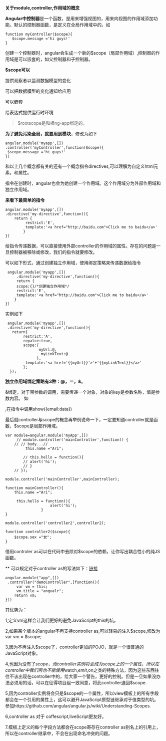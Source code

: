 **关于module,controller,作用域的概念**

**Angular中控制器**是一个函数，是用来增强视图的，用来向视图的作用域添加功能。默认的控制器函数，是定义在全局作用域中的。如

    function myController($scope){
       $scope.message ='hi guys!'
    }
创建一个控制器时，angular会生成一个新的$scope（局部作用域）,控制器的作用域是可以嵌套的，如父控制器和子控制器。

**$scope可以**

提供观察者以监测数据模型的变化

可以把数据模型的变化通知给应用

可以嵌套

给表达式提供运行时环境

>$rootscope是和根ng-app绑定的。

**为了避免污染全局，就要用到模块**，修改为如下

    angular.module('myapp',[])
    .controller('myController',function($scope){
     $scope.message ='hi guys!'
    })

和以上几个概念都有关的还有一个概念指令directives,可以理解为自定义html元素，和属性。

指令在创建时，angular也会为她创建一个作用域。这个作用域分为外部作用域和独立作用域。

**来看下最简单的指令**
<my-directive></my-directive>

    angular.module('myapp',[])
    .directive('my-directive',function(){
        return {
             restrict:'E',
             template:'<a href="http://baidu.com">Click me to baidu</a>'    
            }
    })

给指令传递数据，可以直接使用外部controller的作用域的属性。存在的问题是一旦控制器被移除或修改，我们的指令就要修改。

可以如下形式，通过创建独立作用域，使用绑定策略来传递数据给指令
<my-directive></my-directive>

     angular.module('myapp',[])
         .directive('my-directive',function(){
         return {
         scope:{}/*创建独立作用域*/
         restrict:'E',
         template:'<a href="http://baidu.com">Click me to baidu</a>'
        }
    })

实例如下

<div my-directive my-url="http://baidu.com" my-link-text="Click me to baidu">

     angular.module('myapp',[])
     .directive('my-directive',function(){
       return{
            restrict:'A',
            repalce:true,
            scope:{
                   myUrl:@,
                    myLinkText:@
                  },
             template:'<a href='{{myUrl}}'>'+'{{myLinkText}}</a>'
            };
      });
**独立作用域绑定策略有3种：@，＝，&**。

&绑定，对于带参数的调用，需要传递一个对象，对象的key是参数名称，值是参数内容。
如<div show="show(email)">,在指令中调用show({email:data})

最后就controller与scope的概念再举例说命一下，一定要知道controller就是函数，$scope是局部作用域。

    var module=angular.module('myApp',[])
         // module.controller('mainController',function() {
        // // body...//
             this.name ="Ari";

            // this.hello = function(){
            // alert('hi');
            // }
        // });

    module.controller('mainController',mainController);

    function mainController(){ 
        this.name ="Ari";

         this.hello = function(){ 
                        alert('hi'); 
                    }
    }

    module.controller('controller2',controller2);

    function controller2($scope){ 
        $scope.sex ="女";
    }
借用controler as可以在代码中去除对$scope的依赖，让你写出耦合性小的纯JS函数。

** 可以规定对于controller as的写法如下：[链接](http://www.cnblogs.com/whitewolf/p/3493362.html)

    angular.module("app",[])
     .controller("demoController",[function(){
         var vm = this;
         vm.title = "angualr";
        return vm; 
    }])



其优势为：

1,定义vm这样会让我们更好的避免JavaScript的this的坑。

2,如果某个版本的angular不再支持controller as,可以轻易的注入$scope,修改为 var vm = $scope;

3,因为不再注入$scope了，controller更加的POJO，就是一个很普通的JavaScript对象。

4,也因为没有了$scope，而controller实例将会成为scope上的一个属性，所以在controller中我们再也不能使用$watch,$emit,$on之类的特殊方法，因为这些东西往往不该出现在controller中的，给大家一个警告，更好的控制。但是一旦如果没办法必须用的话，可以在征得项目组一致同意，将此controller退回$scope.

5,因为controller实例将会只是$scope的一个属性，所以view模板上的所有字段都会在一个引用的属性上，这可以避开JavaScript原型链继承对于值类型的坑。参加https://github.com/angular/angular.js/wiki/Understanding-Scopes.

6,controller as 对于 coffescript,liveScript更友好。 

7.模板上定义的每个字段方法都会在scope寄存在controller as别名上的引用上，所以在controller继承中，不会在出现命名冲突的问题。